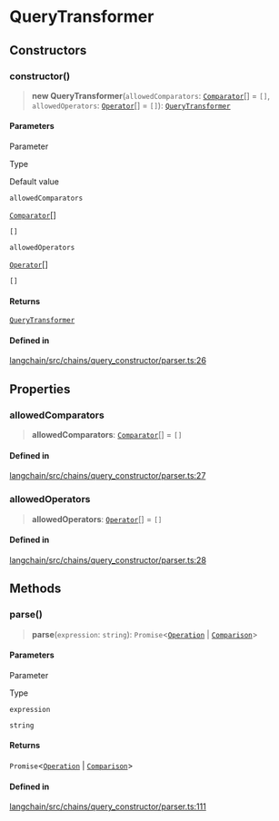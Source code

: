 QueryTransformer
================

Constructors[​](#constructors "Direct link to Constructors")
------------------------------------------------------------

### constructor()[​](#constructor "Direct link to constructor()")

> **new QueryTransformer**(`allowedComparators`: [`Comparator`](/docs/api/chains_query_constructor_ir/types/Comparator)\[\] = `[]`, `allowedOperators`: [`Operator`](/docs/api/chains_query_constructor_ir/types/Operator)\[\] = `[]`): [`QueryTransformer`](/docs/api/chains_query_constructor/classes/QueryTransformer)

#### Parameters[​](#parameters "Direct link to Parameters")

Parameter

Type

Default value

`allowedComparators`

[`Comparator`](/docs/api/chains_query_constructor_ir/types/Comparator)\[\]

`[]`

`allowedOperators`

[`Operator`](/docs/api/chains_query_constructor_ir/types/Operator)\[\]

`[]`

#### Returns[​](#returns "Direct link to Returns")

[`QueryTransformer`](/docs/api/chains_query_constructor/classes/QueryTransformer)

#### Defined in[​](#defined-in "Direct link to Defined in")

[langchain/src/chains/query\_constructor/parser.ts:26](https://github.com/hwchase17/langchainjs/blob/46e1734/langchain/src/chains/query_constructor/parser.ts#L26)

Properties[​](#properties "Direct link to Properties")
------------------------------------------------------

### allowedComparators[​](#allowedcomparators "Direct link to allowedComparators")

> **allowedComparators**: [`Comparator`](/docs/api/chains_query_constructor_ir/types/Comparator)\[\] = `[]`

#### Defined in[​](#defined-in-1 "Direct link to Defined in")

[langchain/src/chains/query\_constructor/parser.ts:27](https://github.com/hwchase17/langchainjs/blob/46e1734/langchain/src/chains/query_constructor/parser.ts#L27)

### allowedOperators[​](#allowedoperators "Direct link to allowedOperators")

> **allowedOperators**: [`Operator`](/docs/api/chains_query_constructor_ir/types/Operator)\[\] = `[]`

#### Defined in[​](#defined-in-2 "Direct link to Defined in")

[langchain/src/chains/query\_constructor/parser.ts:28](https://github.com/hwchase17/langchainjs/blob/46e1734/langchain/src/chains/query_constructor/parser.ts#L28)

Methods[​](#methods "Direct link to Methods")
---------------------------------------------

### parse()[​](#parse "Direct link to parse()")

> **parse**(`expression`: `string`): `Promise`<[`Operation`](/docs/api/chains_query_constructor_ir/classes/Operation) | [`Comparison`](/docs/api/chains_query_constructor_ir/classes/Comparison)\>

#### Parameters[​](#parameters-1 "Direct link to Parameters")

Parameter

Type

`expression`

`string`

#### Returns[​](#returns-1 "Direct link to Returns")

`Promise`<[`Operation`](/docs/api/chains_query_constructor_ir/classes/Operation) | [`Comparison`](/docs/api/chains_query_constructor_ir/classes/Comparison)\>

#### Defined in[​](#defined-in-3 "Direct link to Defined in")

[langchain/src/chains/query\_constructor/parser.ts:111](https://github.com/hwchase17/langchainjs/blob/46e1734/langchain/src/chains/query_constructor/parser.ts#L111)
